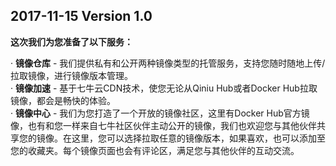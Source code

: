 ## 2017-11-15 Version 1.0

**这次我们为您准备了以下服务：**  

· **镜像仓库** - 我们提供私有和公开两种镜像类型的托管服务，支持您随时随地上传/拉取镜像，进行镜像版本管理。  
· **镜像加速** - 基于七牛云CDN技术，使您无论从Qiniu Hub或者Docker Hub拉取镜像，都会是畅快的体验。   
· **镜像中心** - 我们为您打造了一个开放的镜像社区，这里有Docker Hub官方镜像，也有和您一样来自七牛社区伙伴主动公开的镜像，我们也欢迎您与其他伙伴共享您的镜像。在这里，您可以选择拉取任意的镜像版本，如果喜欢，也可以添加至您的收藏夹。每个镜像页面也会有评论区，满足您与其他伙伴的互动交流。